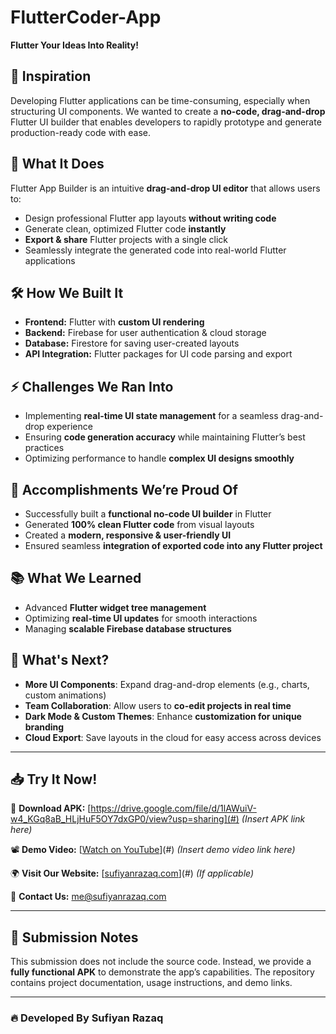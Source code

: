 # FlutterCoder-App
**Flutter Your Ideas Into Reality!**  

## 🌟 Inspiration  
Developing Flutter applications can be time-consuming, especially when structuring UI components. We wanted to create a **no-code, drag-and-drop** Flutter UI builder that enables developers to rapidly prototype and generate production-ready code with ease.

## 🎯 What It Does  
Flutter App Builder is an intuitive **drag-and-drop UI editor** that allows users to:  
- Design professional Flutter app layouts **without writing code**  
- Generate clean, optimized Flutter code **instantly**  
- **Export & share** Flutter projects with a single click  
- Seamlessly integrate the generated code into real-world Flutter applications  

## 🛠️ How We Built It  
- **Frontend:** Flutter with **custom UI rendering**  
- **Backend:** Firebase for user authentication & cloud storage  
- **Database:** Firestore for saving user-created layouts  
- **API Integration:** Flutter packages for UI code parsing and export  

## ⚡ Challenges We Ran Into  
- Implementing **real-time UI state management** for a seamless drag-and-drop experience  
- Ensuring **code generation accuracy** while maintaining Flutter’s best practices  
- Optimizing performance to handle **complex UI designs smoothly**  

## 🎉 Accomplishments We’re Proud Of  
- Successfully built a **functional no-code UI builder** in Flutter  
- Generated **100% clean Flutter code** from visual layouts  
- Created a **modern, responsive & user-friendly UI**  
- Ensured seamless **integration of exported code into any Flutter project**  

## 📚 What We Learned  
- Advanced **Flutter widget tree management**  
- Optimizing **real-time UI updates** for smooth interactions  
- Managing **scalable Firebase database structures**  

## 🚀 What's Next?  
- **More UI Components**: Expand drag-and-drop elements (e.g., charts, custom animations)  
- **Team Collaboration**: Allow users to **co-edit projects in real time**  
- **Dark Mode & Custom Themes**: Enhance **customization for unique branding**  
- **Cloud Export**: Save layouts in the cloud for easy access across devices  

---

## 📥 Try It Now!  
🔗 **Download APK:** [https://drive.google.com/file/d/1lAWuiV-w4_KGq8aB_HLjHuF5OY7dxGP0/view?usp=sharing](#) *(Insert APK link here)*  

📽 **Demo Video:** [[Watch on YouTube](https://youtu.be/MvagBJQOy4g)](#) *(Insert demo video link here)*  

🌍 **Visit Our Website:** [[sufiyanrazaq.com](http://sufiyanrazaq.com/)](#) *(If applicable)*  

📧 **Contact Us:** [me@sufiyanrazaq.com](mailto:me@sufiyanrazaq.com)  

---

## 📜 Submission Notes  
This submission does not include the source code. Instead, we provide a **fully functional APK** to demonstrate the app’s capabilities. The repository contains project documentation, usage instructions, and demo links.

---

### 🔥 Developed By Sufiyan Razaq
